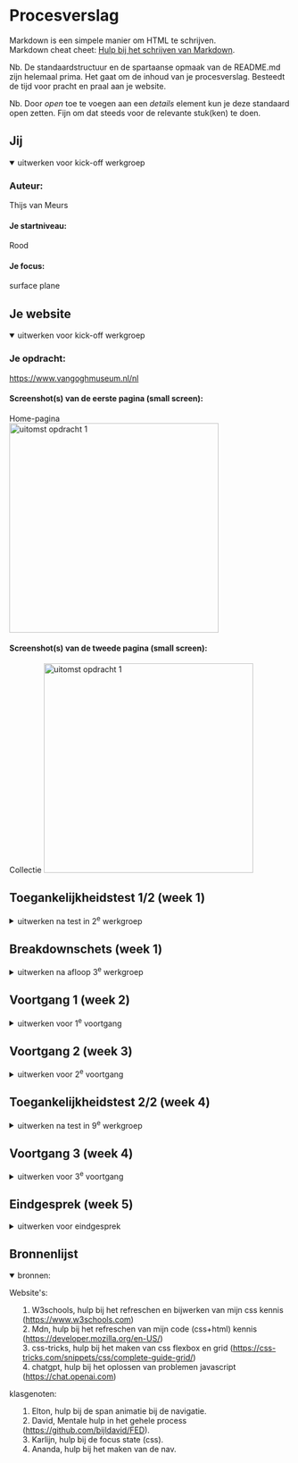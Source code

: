 # Procesverslag
Markdown is een simpele manier om HTML te schrijven.  
Markdown cheat cheet: [Hulp bij het schrijven van Markdown](https://github.com/adam-p/markdown-here/wiki/Markdown-Cheatsheet).

Nb. De standaardstructuur en de spartaanse opmaak van de README.md zijn helemaal prima. Het gaat om de inhoud van je procesverslag. Besteedt de tijd voor pracht en praal aan je website.

Nb. Door *open* toe te voegen aan een *details* element kun je deze standaard open zetten. Fijn om dat steeds voor de relevante stuk(ken) te doen.





## Jij

<details open>
  <summary>uitwerken voor kick-off werkgroep</summary>

  ### Auteur:
  Thijs van Meurs

  #### Je startniveau:
  Rood

  #### Je focus:
  surface plane
 
</details>





## Je website

<details open>
  <summary>uitwerken voor kick-off werkgroep</summary>

  ### Je opdracht:
  https://www.vangoghmuseum.nl/nl

  #### Screenshot(s) van de eerste pagina (small screen): 
  Home-pagina  
  <img src="readme-images/Home.jpg" width="375px" alt="uitomst opdracht 1">

  #### Screenshot(s) van de tweede pagina (small screen):
  Collectie 
  <img src="readme-images/Detail.jpg" width="375px" alt="uitomst opdracht 1">
 
</details>



## Toegankelijkheidstest 1/2 (week 1)

<details>
  <summary>uitwerken na test in 2<sup>e</sup> werkgroep</summary>

  ### Bevindingen
  Lijst met je bevindingen die in de test naar voren kwamen:
  - Hoofdstukken structuur aanpassen
  - Reader kan beter gemaakt worden (h3, toevoegen in artikelen)
  - Artikelen naar a's vervangen
</details>



## Breakdownschets (week 1)

<details>
  <summary>uitwerken na afloop 3<sup>e</sup> werkgroep</summary>

  ### de hele pagina: 
  <img src="readme-images/breakdown-1.jpg" width="375px" alt="breakdown van de hele pagina">

  ### de collectie pagina: 
  <img src="readme-images/breakdown-4.jpg" width="375px" alt="breakdown van de hele pagina">

  ### dynamisch deel (bijv menu): 
  <img src="readme-images/breakdown-2.jpg" width="375px" alt="breakdown van de hele pagina">

  ### wellicht nog een dynamisch deel (bijv filter): 
  <img src="readme-images/breakdown-3.jpg" width="375px" alt="breakdown van de hele pagina">

</details>





## Voortgang 1 (week 2)

<details>
  <summary>uitwerken voor 1<sup>e</sup> voortgang</summary>

  ### Stand van zaken
  hier dit ging goed & dit was lastig (neem ook screenshots op van delen van je website en code)

- ik loop nu op schema, en alles is overzichtelijk

Wat minder goed gaat:
- starten met css’en 

  ### Agenda voor meeting
  samen met je groepje opstellen

  | Elton          | Thijs              | student 3    | student 4        |
  | ---            | <Li> vraag         | ---          | ---              |
  | Nav            | en dit             | en ik dit    | en dan ik dat    |
  | Font instellen | dit als er tijd is | nog een punt | dit wil ik zeker |
  | ...            | ...                | ...          | ...              |


  ### Verslag van meeting
  hier na afloop snel de uitkomsten van de meeting vastleggen

Home-pagina:
  - Begin met mobile first, en begin hierbij op de nav
  - Gebruik de desktop pagina als 'overig'
  - Zoom op de foto's zijn een scale die je aanpast op de background-image

Detail-pagina:
- Voor de image size veranderen, gebruik je een optieveld in de slider


</details>





## Voortgang 2 (week 3)

<details>
  <summary>uitwerken voor 2<sup>e</sup> voortgang</summary>

  ### Stand van zaken

Wat ging goed:
- De code die ik nu heb

Wat minder goed gaat:
- starten met css’en 


  ### Agenda voor meeting
  samen met je groepje opstellen

  | Elton          | Thijs              | student 3    | student 4        |
  | ---            | -                  | ---          | ---              |
  | Nth-child vraag| Nth-child vraag    | en ik dit    | en dan ik dat    |
  | Nav            |                    | nog een punt | dit wil ik zeker |
  | ...            | ...                | ...          | ...              |

  ### Verslag van meeting
  hier na afloop snel de uitkomsten van de meeting vastleggen

  - Kijk naar hoe elton zijn span heeft gebruikt
  - 

</details>





## Toegankelijkheidstest 2/2 (week 4)

<details>
  <summary>uitwerken na test in 9<sup>e</sup> werkgroep</summary>

  ### Bevindingen
Dingen die ik al heb verbeterd:
- Elke pagina blok op de homepagina heeft nu een H, hiermee kan je er makkelijker door de pagina heen
- De hierachies van de H's verbetert
- Een 'hidden' h toegevoegd
- samatische code gemaakt

Dingen die ik nog moet verbeteren:
- alt weghalen bij de pagina blokken
- alt toevoegen bij de rest van de afbeeldingen

</details>





## Voortgang 3 (week 4)

<details>
  <summary>uitwerken voor 3<sup>e</sup> voortgang</summary>

  ### Stand van zaken
  hier dit ging goed & dit was lastig (neem ook screenshots op van delen van je website en code)


  ### Agenda voor meeting
  samen met je groepje opstellen

  | Elton          | Thijs              | student 3    | student 4        |
  | ---            | -                  | ---          | ---              |
  | Nth-child vraag| semantische code?  | en ik dit    | en dan ik dat    |
  | Nav            | Javascript         | nog een punt | dit wil ik zeker |
  | ...            | ...                | ...          | ...              |


  ### Verslag van meeting
  hier na afloop snel de uitkomsten van de meeting vastleggen

  - readme bijwerken
  - verder gaan waar je mee bezig bent
  - Gebruik voor je collectie pagina een grid

</details>





## Eindgesprek (week 5)

<details>
  <summary>uitwerken voor eindgesprek</summary>

  ### Je uitkomst - karakteristiek screenshots:
  <img src="readme-images/karakteristiek1.jpg" width="375px" alt="uitomst opdracht 1">
  <img src="readme-images/karakteristiek2.jpg" width="375px" alt="uitomst opdracht 1">




  ### Dit ging goed/Heb ik geleerd: 
  - Het is me gelukt om de website responsive te maken, waarbij er een vertical scroll komt op de home-pagina:
  <img src="readme-images/karakteristiek1.jpg" width="375px" alt="uitomst opdracht 1">
  <img src="readme-images/geleerd1A.jpg" width="375px" alt="top">

  - Het is me gelukt om doormiddel van een grid, een pagina responsive te maken:
    <img src="readme-images/karakteristiek2.jpg" width="375px" alt="uitomst opdracht 1">
    <img src="readme-images/geleerd1B.jpg" width="375px" alt="top">


  - Het is me gelukt om een hover te plaatsen op verschillende elementen, zoals de plaatjes te animeren:
  <img src="readme-images/geleerd2.jpg" width="375px" alt="top">

 - Het is me gelukt om de website goed te laten werken met een screenreader:
  <img src="readme-images/geleerd3.jpg" width="375px" alt="top">


  ### Dit was lastig/Is niet gelukt:
  - Het is me niet gelukt om de background-color te veranderen, doormiddel van javascript.
  - Het is me niet gelukt om de filter te laten werken op de collectie pagina.

  <img src="readme-images/bummer.jpg" width="375px" alt="bummer">
</details>





## Bronnenlijst

<details open>
  <summary>
  bronnen:

Website's:
  1. W3schools, hulp bij het refreschen en bijwerken van mijn css kennis (https://www.w3schools.com)
  2. Mdn, hulp bij het refreschen van mijn code (css+html) kennis (https://developer.mozilla.org/en-US/)
  3. css-tricks, hulp bij het maken van css flexbox en grid (https://css-tricks.com/snippets/css/complete-guide-grid/)
  4. chatgpt, hulp bij het oplossen van problemen javascript (https://chat.openai.com)

klasgenoten:
  1. Elton, hulp bij de span animatie bij de navigatie.
  2. David, Mentale hulp in het gehele process (https://github.com/bijldavid/FED).
  3. Karlijn, hulp bij de focus state (css).
  4. Ananda, hulp bij het maken van de nav.
  
  </summary>


</details>